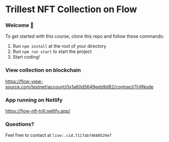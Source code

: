 # Trillest NFT Collection on Flow

### **Welcome 👋**
To get started with this course, clone this repo and follow these commands:

1. Run `npm install` at the root of your directory
2. Run `npm run start` to start the project
3. Start coding!

### View collection on blockchain
https://flow-view-source.com/testnet/account/0x1a60d5649eeb9d82/contract/TrillNode

### App running on Netlify
https://flow-nft-trill.netlify.app/

### **Questions?**
Feel free to contact at `live:.cid.7117ab74680529ef`